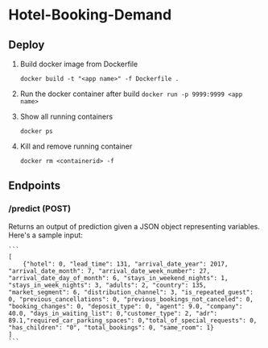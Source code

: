 # Hotel-Booking-Demand

## Deploy

1. Build docker image from Dockerfile

    ```docker build -t "<app name>" -f Dockerfile .```

2. Run the docker container after build
    ```docker run -p 9999:9999 <app name>```

3. Show all running containers
    
    ```docker ps```

4. Kill and remove running container
    
     ```docker rm <containerid> -f ```


## Endpoints

### /predict (POST)

Returns an output of prediction given a JSON object representing variables. Here's a sample input:

    ```
    [
        {"hotel": 0, "lead_time": 131, "arrival_date_year": 2017, "arrival_date_month": 7, "arrival_date_week_number": 27, "arrival_date_day_of_month": 6, "stays_in_weekend_nights": 1, "stays_in_week_nights": 3, "adults": 2, "country": 135, "market_segment": 6, "distribution_channel": 3, "is_repeated_guest": 0, "previous_cancellations": 0, "previous_bookings_not_canceled": 0, "booking_changes": 0, "deposit_type": 0, "agent": 9.0, "company": 40.0, "days_in_waiting_list": 0,"customer_type": 2, "adr": 89.1,"required_car_parking_spaces": 0,"total_of_special_requests": 0, "has_children": "0", "total_bookings": 0, "same_room": 1}
    ]
    ```

